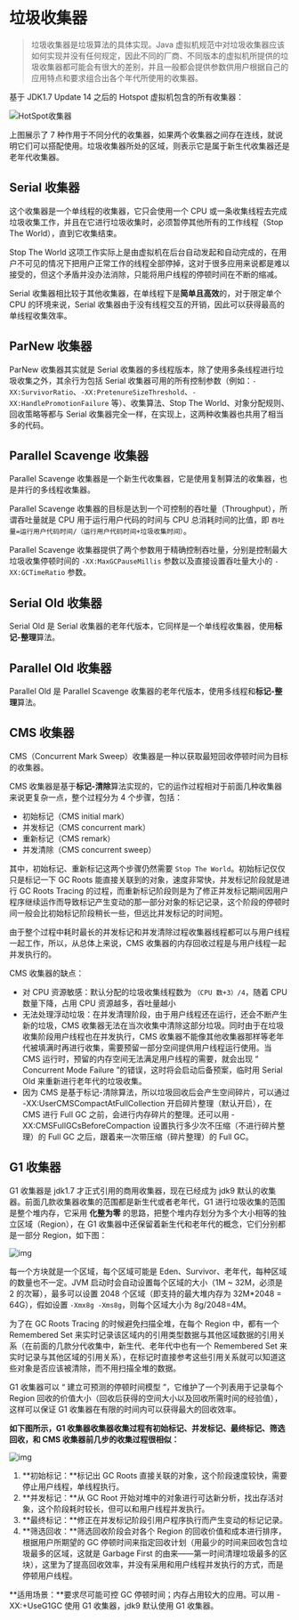 # 垃圾收集器

> 垃圾收集器是垃圾算法的具体实现。Java 虚拟机规范中对垃圾收集器应该如何实现并没有任何规定，因此不同的厂商、不同版本的虚拟机所提供的垃圾收集器都可能会有很大的差别，并且一般都会提供参数供用户根据自己的应用特点和要求组合出各个年代所使用的收集器。

基于 JDK1.7 Update 14 之后的 Hotspot 虚拟机包含的所有收集器：

![HotSpot收集器](D:\superz\BigData-A-Question\JVM\垃圾收集\images\HotSpot收集器.png)

上图展示了 7 种作用于不同分代的收集器，如果两个收集器之间存在连线，就说明它们可以搭配使用。垃圾收集器所处的区域，则表示它是属于新生代收集器还是老年代收集器。

## Serial 收集器

这个收集器是一个单线程的收集器，它只会使用一个 CPU 或一条收集线程去完成垃圾收集工作，并且在它进行垃圾收集时，必须暂停其他所有的工作线程（Stop The World），直到它收集结束。

Stop The World 这项工作实际上是由虚拟机在后台自动发起和自动完成的，在用户不可见的情况下把用户正常工作的线程全部停掉，这对于很多应用来说都是难以接受的，但这个矛盾并没办法消除，只能将用户线程的停顿时间在不断的缩减。

Serial 收集器相比较于其他收集器，在单线程下是**简单且高效**的，对于限定单个 CPU 的环境来说，Serial 收集器由于没有线程交互的开销，因此可以获得最高的单线程收集效率。

## ParNew 收集器

ParNew 收集器其实就是 Serial 收集器的多线程版本，除了使用多条线程进行垃圾收集之外，其余行为包括 Serial 收集器可用的所有控制参数（例如：`-XX:SurvivorRatio`、`-XX:PretenureSizeThreshold`、`-XX:HandlePromotionFailure` 等）、收集算法、Stop The World、对象分配规则、回收策略等都与 Serial 收集器完全一样，在实现上，这两种收集器也共用了相当多的代码。

## Parallel Scavenge 收集器

Parallel Scavenge 收集器是一个新生代收集器，它是使用复制算法的收集器，也是并行的多线程收集器。

Parallel Scavenge 收集器的目标是达到一个可控制的吞吐量（Throughput），所谓吞吐量就是 CPU 用于运行用户代码的时间与 CPU 总消耗时间的比值，即 `吞吐量=运行用户代码时间/（运行用户代码时间+垃圾收集时间）`。

Parallel Scavenge 收集器提供了两个参数用于精确控制吞吐量，分别是控制最大垃圾收集停顿时间的 `-XX:MaxGCPauseMillis` 参数以及直接设置吞吐量大小的 `-XX:GCTimeRatio` 参数。

## Serial Old 收集器

Serial Old 是 Serial 收集器的老年代版本，它同样是一个单线程收集器，使用**标记-整理**算法。

## Parallel Old 收集器

Parallel Old 是 Parallel Scavenge 收集器的老年代版本，使用多线程和**标记-整理**算法。

## CMS 收集器

CMS（Concurrent Mark Sweep）收集器是一种以获取最短回收停顿时间为目标的收集器。

CMS 收集器是基于**标记-清除**算法实现的，它的运作过程相对于前面几种收集器来说更复杂一点，整个过程分为 4 个步骤，包括：

- 初始标记（CMS initial mark）
- 并发标记（CMS concurrent mark）
- 重新标记（CMS remark）
- 并发清除（CMS concurrent sweep）

其中，初始标记、重新标记这两个步骤仍然需要 `Stop The World`。初始标记仅仅只是标记一下 GC Roots 能直接关联到的对象，速度非常快，并发标记阶段就是进行 GC Roots Tracing 的过程，而重新标记阶段则是为了修正并发标记期间因用户程序继续运作而导致标记产生变动的那一部分对象的标记记录，这个阶段的停顿时间一般会比初始标记阶段稍长一些，但远比并发标记的时间短。

由于整个过程中耗时最长的并发标记和并发清除过程收集器线程都可以与用户线程一起工作，所以，从总体上来说，CMS 收集器的内存回收过程是与用户线程一起并发执行的。

CMS 收集器的缺点：

- 对 CPU 资源敏感：默认分配的垃圾收集线程数为 `（CPU 数+3）/4`，随着 CPU 数量下降，占用 CPU 资源越多，吞吐量越小
- 无法处理浮动垃圾：在并发清理阶段，由于用户线程还在运行，还会不断产生新的垃圾，CMS 收集器无法在当次收集中清除这部分垃圾。同时由于在垃圾收集阶段用户线程也在并发执行，CMS 收集器不能像其他收集器那样等老年代被填满时再进行收集，需要预留一部分空间提供用户线程运行使用。当 CMS 运行时，预留的内存空间无法满足用户线程的需要，就会出现 “ Concurrent Mode Failure ”的错误，这时将会启动后备预案，临时用 Serial Old 来重新进行老年代的垃圾收集。
- 因为 CMS 是基于标记-清除算法，所以垃圾回收后会产生空间碎片，可以通过 -XX:UserCMSCompactAtFullCollection 开启碎片整理（默认开启），在 CMS 进行 Full GC 之前，会进行内存碎片的整理。还可以用 -XX:CMSFullGCsBeforeCompaction 设置执行多少次不压缩（不进行碎片整理）的 Full GC 之后，跟着来一次带压缩（碎片整理）的 Full GC。

## G1 收集器

G1 收集器是 jdk1.7 才正式引用的商用收集器，现在已经成为 jdk9 默认的收集器。前面几款收集器收集的范围都是新生代或者老年代，G1 进行垃圾收集的范围是整个堆内存，它采用 **化整为零** 的思路，把整个堆内存划分为多个大小相等的独立区域（Region），在 G1 收集器中还保留着新生代和老年代的概念，它们分别都是一部分 Region，如下图：

![img](D:\superz\BigData-A-Question\JVM\垃圾收集\images\640.jpg)

每一个方块就是一个区域，每个区域可能是 Eden、Survivor、老年代，每种区域的数量也不一定。JVM 启动时会自动设置每个区域的大小（1M ~ 32M，必须是 2 的次幂），最多可以设置 2048 个区域（即支持的最大堆内存为 32M*2048 = 64G），假如设置 `-Xmx8g -Xms8g`，则每个区域大小为 8g/2048=4M。

为了在 GC Roots Tracing 的时候避免扫描全堆，在每个 Region 中，都有一个 Remembered Set 来实时记录该区域内的引用类型数据与其他区域数据的引用关系（在前面的几款分代收集中，新生代、老年代中也有一个 Remembered Set 来实时记录与其他区域的引用关系），在标记时直接参考这些引用关系就可以知道这些对象是否应该被清除，而不用扫描全堆的数据。

G1 收集器可以 “ 建立可预测的停顿时间模型 ”，它维护了一个列表用于记录每个 Region 回收的价值大小（回收后获得的空间大小以及回收所需时间的经验值），这样可以保证 G1 收集器在有限的时间内可以获得最大的回收效率。

**如下图所示，G1 收集器收集器收集过程有初始标记、并发标记、最终标记、筛选回收，和 CMS 收集器前几步的收集过程很相似：**

![img](D:\superz\BigData-A-Question\JVM\垃圾收集\images\640.jpg)

1. **初始标记：**标记出 GC Roots 直接关联的对象，这个阶段速度较快，需要停止用户线程，单线程执行。
2. **并发标记：**从 GC Root 开始对堆中的对象进行可达新分析，找出存活对象，这个阶段耗时较长，但可以和用户线程并发执行。
3. **最终标记：**修正在并发标记阶段引用户程序执行而产生变动的标记记录。
4. **筛选回收：**筛选回收阶段会对各个 Region 的回收价值和成本进行排序，根据用户所期望的 GC 停顿时间来指定回收计划（用最少的时间来回收包含垃圾最多的区域，这就是 Garbage First 的由来——第一时间清理垃圾最多的区块），这里为了提高回收效率，并没有采用和用户线程并发执行的方式，而是停顿用户线程。

**适用场景：**要求尽可能可控 GC 停顿时间；内存占用较大的应用。可以用 -XX:+UseG1GC 使用 G1 收集器，jdk9 默认使用 G1 收集器。